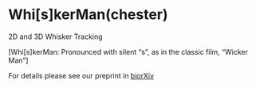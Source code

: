 # Whi[s]kerMan(chester) 
2D and 3D Whisker Tracking 


[Whi[s]kerMan: Pronounced with silent “s”, as in the classic film, “Wicker Man”]

For details please see our preprint in [biorXiv](https://www.biorxiv.org/content/10.1101/773697v1)
